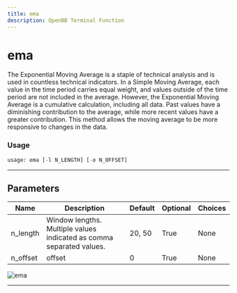 ```yaml
---
title: ema
description: OpenBB Terminal Function
---
```


# ema

The Exponential Moving Average is a staple of technical analysis and is used in countless technical indicators. In a Simple Moving Average, each value in the time period carries equal weight, and values outside of the time period are not included in the average. However, the Exponential Moving Average is a cumulative calculation, including all data. Past values have a diminishing contribution to the average, while more recent values have a greater contribution. This method allows the moving average to be more responsive to changes in the data.

### Usage

```python
usage: ema [-l N_LENGTH] [-o N_OFFSET]
```

---

## Parameters

| Name | Description | Default | Optional | Choices |
| ---- | ----------- | ------- | -------- | ------- |
| n_length | Window lengths. Multiple values indicated as comma separated values. | 20, 50 | True | None |
| n_offset | offset | 0 | True | None |
![ema](https://user-images.githubusercontent.com/46355364/154310578-6f4a51a8-3667-497c-9c50-7ff16e256fb6.png)

---

